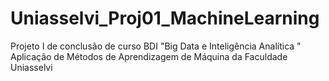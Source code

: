# Uniasselvi_Proj01_MachineLearning
Projeto I de conclusão de curso BDI "Big Data e Inteligência Analítica " Aplicação de Métodos de Aprendizagem de Máquina da Faculdade Uniasselvi
